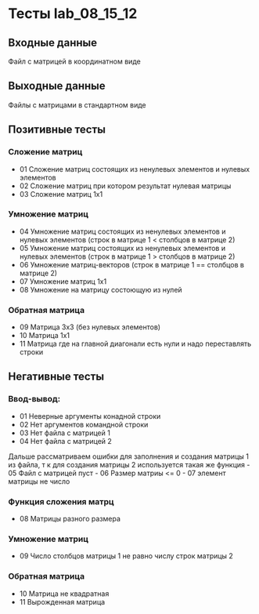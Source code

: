 # Тесты lab_08_15_12

## Входные данные
Файл с матрицей в координатном виде

## Выходные данные
Файлы с матрицами в стандартном виде

## Позитивные тесты

### Сложение матриц
- 01 Сложение матриц состоящих из ненулевых элементов и нулевых элементов
- 02 Сложение матриц при котором результат нулевая матрицы
- 03 Сложение матриц 1х1

### Умножение матриц
- 04 Умножение матриц состоящих из ненулевых элементов и нулевых элементов (строк в матрице 1 < столбцов в матрице 2)
- 05 Умножение матриц состоящих из ненулевых элементов и нулевых элементов (строк в матрице 1 > столбцов в матрице 2)
- 06 Умножение матриц-векторов (строк в матрице 1 == столбцов в матрице 2)
- 07 Умножение матриц 1х1
- 08 Умножение на матрицу состоющую из нулей

### Обратная матрица
- 09 Матрица 3х3 (без нулевых элементов)
- 10 Матрица 1х1
- 11 Матрица где на главной диагонали есть нули и надо переставлять строки


## Негативные тесты

### Ввод-вывод:
- 01 Неверные аргументы конадной строки
- 02 Нет аргументов командной строки
- 03 Нет файла с матрицей 1
- 04 Нет файла с матрицей 2

Дальше рассматриваем ошибки для заполнения и создания матрицы 1 из файла, т к для создания матрицы 2 используется такая же функция
	- 05 Файл с матрицей пуст 
	- 06 Размер матриы <= 0
	- 07 элемент матрицы не число

### Функция сложения матрц
- 08 Матрицы разного размера

### Умножение матриц
- 09 Число столбцов матрицы 1 не равно числу строк матрицы 2

### Обратная матрица
- 10 Матрица не квадратная
- 11 Вырожденная матрица


